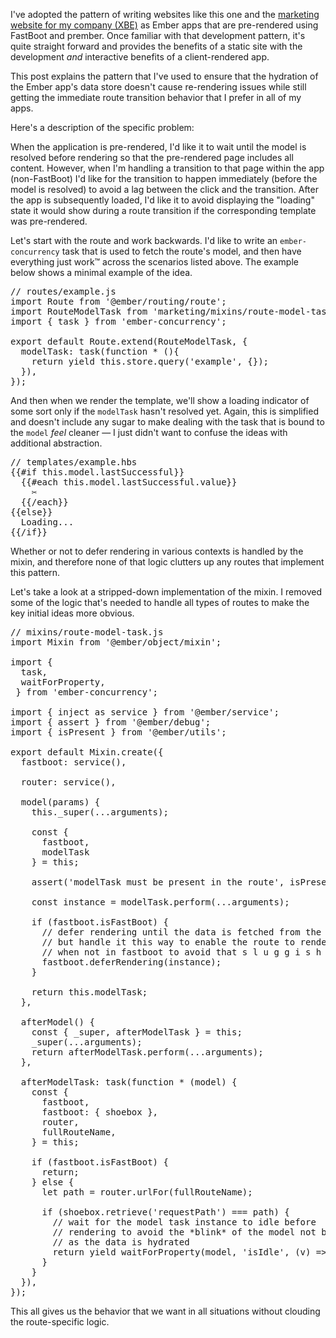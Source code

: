 I've adopted the pattern of writing websites like this one and the
[marketing website for my company (XBE)](https://www.x-b-e.com) as
Ember apps that are pre-rendered using FastBoot and prember. Once familiar
with that development pattern, it's quite straight forward and provides
the benefits of a static site with the development _and_ interactive
benefits of a client-rendered app.

This post explains the pattern that I've used to ensure that the hydration
of the Ember app's data store doesn't cause re-rendering issues while still
getting the immediate route transition behavior that I prefer in all of my
apps.

Here's a description of the specific problem:

When the application is pre-rendered, I'd like it to wait until the
model is resolved before rendering so that the pre-rendered page includes
all content. However, when I'm handling a transition to that page within
the app (non-FastBoot) I'd like for the transition to happen immediately
(before the model is resolved) to avoid a lag between the click and the
transition. After the app is subsequently loaded, I'd like it to avoid
displaying the "loading" state it would show during a route transition
if the corresponding template was pre-rendered.

Let's start with the route and work backwards. I'd like to write an
`ember-concurrency` task that is used to fetch the route's model, and
then have everything just work&trade; across the scenarios listed above.
The example below shows a minimal example of the idea.

<pre class="prettyprint lang-js">// routes/example.js
import Route from '@ember/routing/route';
import RouteModelTask from 'marketing/mixins/route-model-task';
import { task } from 'ember-concurrency';

export default Route.extend(RouteModelTask, {
  modelTask: task(function * (){
    return yield this.store.query('example', {});
  }),
});
</pre>

And then when we render the template, we'll show a loading indicator
of some sort only if the `modelTask` hasn't resolved yet. Again, this is
simplified and doesn't include any sugar to make dealing with the task
that is bound to the `model` _feel_ cleaner &mdash; I just didn't want
to confuse the ideas with additional abstraction.

<pre class="prettyprint">// templates/example.hbs
{{#if this.model.lastSuccessful}}
  {{#each this.model.lastSuccessful.value}}
    ✂️
  {{/each}}
{{else}}
  Loading...
{{/if}}
</pre>

Whether or not to defer rendering in various contexts is handled by
the mixin, and therefore none of that logic clutters up any routes that
implement this pattern.

Let's take a look at a stripped-down implementation of the mixin.
I removed some of the logic that's needed to handle all types
of routes to make the key initial ideas more obvious.

<pre class="prettyprint lang-js">// mixins/route-model-task.js
import Mixin from '@ember/object/mixin';

import {
  task,
  waitForProperty,
 } from 'ember-concurrency';

import { inject as service } from '@ember/service';
import { assert } from '@ember/debug';
import { isPresent } from '@ember/utils';

export default Mixin.create({
  fastboot: service(),

  router: service(),

  model(params) {
    this._super(...arguments);

    const {
      fastboot,
      modelTask
    } = this;

    assert('modelTask must be present in the route', isPresent(modelTask));

    const instance = modelTask.perform(...arguments);

    if (fastboot.isFastBoot) {
      // defer rendering until the data is fetched from the server
      // but handle it this way to enable the route to render immediately
      // when not in fastboot to avoid that s l u g g i s h feel
      fastboot.deferRendering(instance);
    }

    return this.modelTask;
  },

  afterModel() {
    const { _super, afterModelTask } = this;
    _super(...arguments);
    return afterModelTask.perform(...arguments);
  },

  afterModelTask: task(function * (model) {
    const {
      fastboot,
      fastboot: { shoebox },
      router,
      fullRouteName,
    } = this;

    if (fastboot.isFastBoot) {
      return;
    } else {
      let path = router.urlFor(fullRouteName);

      if (shoebox.retrieve('requestPath') === path) {
        // wait for the model task instance to idle before
        // rendering to avoid the *blink* of the model not being defined
        // as the data is hydrated
        return yield waitForProperty(model, 'isIdle', (v) => v);
      }
    }
  }),
});
</pre>

This all gives us the behavior that we want in all situations
without clouding the route-specific logic.
